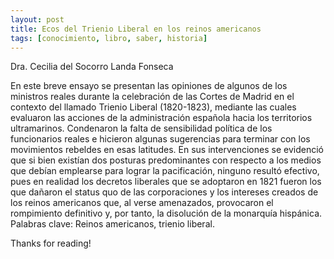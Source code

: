 ```yaml
---
layout: post
title: Ecos del Trienio Liberal en los reinos americanos
tags: [conocimiento, libro, saber, historia]
---
```


Dra. Cecilia del Socorro Landa Fonseca

<!--more-->

En este breve ensayo se presentan las opiniones de algunos de los ministros reales durante
la celebración de las Cortes de Madrid en el contexto del llamado Trienio Liberal (1820-1823),
mediante las cuales evaluaron las acciones de la administración española hacia los territorios
ultramarinos. Condenaron la falta de sensibilidad política de los funcionarios reales e hicieron algunas sugerencias para terminar con los movimientos rebeldes en esas latitudes. En sus intervenciones se evidenció que si bien existían
dos posturas predominantes con respecto a los medios que debían emplearse para lograr la pacificación, ninguno resultó efectivo, pues en realidad los decretos liberales que se adoptaron en 1821 fueron los que dañaron el status quo de las
corporaciones y los intereses creados de los reinos americanos que, al verse amenazados, provocaron el rompimiento definitivo y, por tanto, la disolución de la monarquía hispánica. Palabras clave: Reinos americanos, trienio liberal.

  
Thanks for reading!